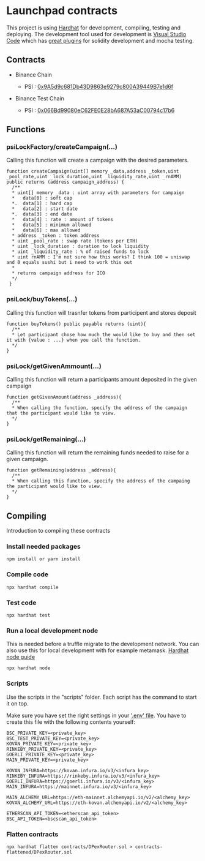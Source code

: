 # Launchpad contracts

This project is using [Hardhat](https://hardhat.org/getting-started/) for development, compiling, testing and deploying. The development tool used for development is [Visual Studio Code](https://code.visualstudio.com/) which has [great plugins](https://hardhat.org/guides/vscode-tests.html) for solidity development and mocha testing.

## Contracts

* Binance Chain
  * PSI : [0x9A5d9c681Db43D9863e9279c800A39449B7e1d6f](https://bscscan.com/address/0x9A5d9c681Db43D9863e9279c800A39449B7e1d6f)

* Binance Test Chain
  * PSI : [0x066Bd99080eC62FE0E28bA687A53aC00794c17b6](https://testnet.bscscan.com/address/0x066Bd99080eC62FE0E28bA687A53aC00794c17b6)

## Functions 

### psiLockFactory/createCampaign(...)
Calling this function will create a campaign with the desired parameters.

```solidity
function createCampaign(uint[] memory _data,address _token,uint _pool_rate,uint _lock_duration,uint _liquidity_rate,uint _rnAMM) public returns (address campaign_address) {
  /**
  * uint[] memory _data : uint array with parameters for campaign
  *   data[0] : soft cap
  *.  data[1] : hard cap
  *   data[2] : start date
  *.  data[3] : end date
  *   data[4] : rate : amount of tokens 
  *   data[5] : minimum allowed
  *   data[6] : max allowed
  * address _token : token address
  * uint _pool_rate : swap rate (tokens per ETH)
  * uint _lock_duration : duration to lock liquidity
  * uint _liquidity_rate : % of raised funds to lock 
  * uint rnAMM : I'm not sure how this works? I think 100 = uniswap and 0 equals sushi but i need to work this out
  *
  * returns campaign address for ICO
  */
 }

```

###  psiLock/buyTokens(...)
Calling this function will trasnfer tokens from participent and stores deposit

```solidity
function buyTokens() public payable returns (uint){
  /**
  * Let participant chose how much the would like to buy and then set it with {value : ...} when you call the function.
  */
}
```

### psiLock/getGivenAmmount(...)
Calling this function will return a participants amount deposited in the given campaign

```solidity
function getGivenAmount(address _address){
  /**
  * When calling the function, specify the address of the campaign that the participant would like to view.
  */
}
```

### psiLock/getRemaining(...)
Calling this function will return the remaining funds needed to raise for a given campaign.

```solidity
function getRemaining(address _address){
  /**
  * When calling this function, specify the address of the campaing the participant would like to view.
  */
}
```

## Compiling

Introduction to compiling these contracts

### Install needed packages

```npm
npm install or yarn install
```

### Compile code

```npm
npx hardhat compile
```

### Test code

```node
npx hardhat test
```

### Run a local development node

This is needed before a truffle migrate to the development network. You can also use this for local development with for example metamask. [Hardhat node guide](https://hardhat.org/hardhat-network/)

```node
npx hardhat node
```

### Scripts

Use the scripts in the "scripts" folder. Each script has the command to start it on top.

Make sure you have set the right settings in your ['.env' file](https://www.npmjs.com/package/dotenv). You have to create this file with the following contents yourself:

```node
BSC_PRIVATE_KEY=<private_key>
BSC_TEST_PRIVATE_KEY=<private_key>
KOVAN_PRIVATE_KEY=<private_key>
RINKEBY_PRIVATE_KEY=<private_key>
GOERLI_PRIVATE_KEY=<private_key>
MAIN_PRIVATE_KEY=<private_key>

KOVAN_INFURA=https://kovan.infura.io/v3/<infura_key>
RINKEBY_INFURA=https://rinkeby.infura.io/v3/<infura_key>
GOERLI_INFURA=https://goerli.infura.io/v3/<infura_key>
MAIN_INFURA=https://mainnet.infura.io/v3/<infura_key>

MAIN_ALCHEMY_URL=https://eth-mainnet.alchemyapi.io/v2/<alchemy_key>
KOVAN_ALCHEMY_URL=https://eth-kovan.alchemyapi.io/v2/<alchemy_key>

ETHERSCAN_API_TOKEN=<etherscan_api_token>
BSC_API_TOKEN=<bscscan_api_token>
```

### Flatten contracts

```node
npx hardhat flatten contracts/DPexRouter.sol > contracts-flattened/DPexRouter.sol
```